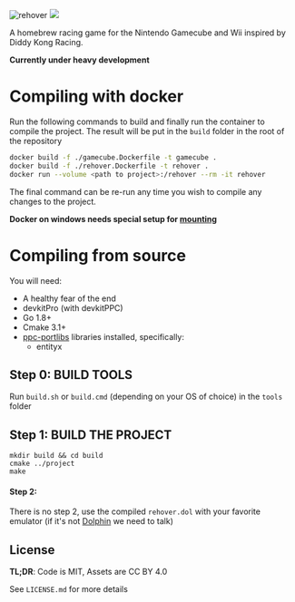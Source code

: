 ![rehover](https://hoverguys.github.io/rehover/images/logo.svg)
<a href="https://rehover-build.ovo.ovh/docs/"><img src="https://codedocs.xyz/doxygen/doxygen.svg"/></a>

A homebrew racing game for the Nintendo Gamecube and Wii inspired by Diddy Kong Racing.

**Currently under heavy development**

# Compiling with docker

Run the following commands to build and finally run the container to compile the project.
The result will be put in the `build` folder in the root of the repository

```sh
docker build -f ./gamecube.Dockerfile -t gamecube .
docker build -f ./rehover.Dockerfile -t rehover .
docker run --volume <path to project>:/rehover --rm -it rehover
```

The final command can be re-run any time you wish to compile any changes to the project.

**Docker on windows needs special setup for [mounting](https://rominirani.com/docker-on-windows-mounting-host-directories-d96f3f056a2c)**

# Compiling from source

You will need:

- A healthy fear of the end
- devkitPro (with devkitPPC)
- Go 1.8+
- Cmake 3.1+
- [ppc-portlibs](https://github.com/Hamcha/ppc-portlibs) libraries installed, specifically:
  - entityx

## Step 0: BUILD TOOLS
Run `build.sh` or `build.cmd` (depending on your OS of choice) in the `tools` folder

## Step 1: BUILD THE PROJECT
```
mkdir build && cd build
cmake ../project
make
```

#### Step 2:
There is no step 2, use the compiled `rehover.dol` with your favorite emulator (if it's not [Dolphin](https://dolphin-emu.org/) we need to talk)

## License

**TL;DR**: Code is MIT, Assets are CC BY 4.0

See `LICENSE.md` for more details

